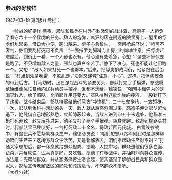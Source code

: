 ### 参战的好榜样

1947-03-19
第2版()
专栏：

　　参战的好榜样
    黑夜，部队和民兵在村外与敌激烈的战斗着，高德子一人担负了看守六十一个俘虏的任务。敌人的炮弹，疯狂的落在附近的院里房上，屋里的俘虏们乱起来，借口大小便，跑出院来。德子心急智生，一面用枪威吓说：“咱可不客气，你们要乱打死可不负责！”一面指手划脚叫门上房上的岗哨注意。把俘虏赶进屋后，到街上一看，一个人影也没有。他心里有些着急，心想：“这些坏家伙要是跑了，不只增加敌人力量，部队也算白辛苦了。”他下了决心，死也不能让他们跑一个。又想：“敌人如来打死一个也够本。”后来，把俘虏排成两行，他紧跟在后面说：“村里到处是地雷，不敢乱走，”沿途又连喊“注意，小心”。这样，把俘虏安全的带到后方。
    打马坊时，正在激烈战斗的紧要关头，部队打完了手榴弹，参战模范康维德急忙自动向民兵动员手榴弹，但都不愿给，维德说：“咱带手榴弹为的是消灭敌人，给了部队，比咱起作用还要大。”部队得到这批炸弹的接济，一股劲打下了炮楼。战斗结束后，部队特奖给他们两支“冲锋机”，二十七支步枪，一支短枪。
    一次，部队到鱼科村活动的头一天，敌人就从后面包围过来，高德子便让部队赶快退下，他凭借自己地形熟悉，立即隐蔽起来，当敌人进到四五十米远处，他瞄准三枪打死两敌，敌又反扑过来，德子又打了两个手榴弹，转身就跑。敌追到榆路头村时，我部队早已埋伏好，一气打死敌二十余名，将敌赶回元氏城。
    白晋线参战中，有些民兵不愿帮助群众生产，维德动员说：“咱们想想八路军刚到时是怎样帮助咱们生产来？这地方群众生活苦，又是新解放区，咱们不帮助生产对不对？”打通大家思想后，都一休息就给群众担粪、刨地、人拉犁地。群众送他们很多白面、蔬菜，并反映说：民兵真是好，又吃苦。高德子在参战中，并抽时间向群众宣传，办法是：先帮助群众，并从家务痛苦生活谈起，使其逐渐了解参战民兵和群众是一家人，然后宣传老解放区的好处和政策法令，不然群众不爱听。   
     （太行分社）
